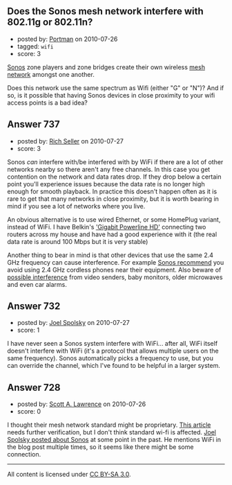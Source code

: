 ## Does the Sonos mesh network interfere with 802.11g or 802.11n?

- posted by: [Portman](https://stackexchange.com/users/-1/188-portman) on 2010-07-26
- tagged: `wifi`
- score: 3

<p><a href="http://www.sonos.com" rel="nofollow">Sonos</a> zone players and zone bridges create their own wireless <a href="http://en.wikipedia.org/wiki/Mesh_networking" rel="nofollow">mesh network</a> amongst one another. </p>

<p>Does this network use the same spectrum as Wifi (either "G" or "N")? And if so, is it possible that having Sonos devices in close proximity to your wifi access points is a bad idea?</p>



## Answer 737

- posted by: [Rich Seller](https://stackexchange.com/users/-1/68-rich-seller) on 2010-07-27
- score: 3

<p>Sonos <em>can</em> interfere with/be interfered with by WiFi if there are a lot of other networks nearby so there aren't any free channels. In this case you get contention on the network and data rates drop. If they drop below a certain point you'll experience issues because the data rate is no longer high enough for smooth playback. In practice this doesn't happen often as it is rare to get that many networks in close proximity, but it is worth bearing in mind if you see a lot of networks where you live.</p>

<p>An obvious alternative is to use wired Ethernet, or some HomePlug variant, instead of WiFi. I have Belkin's <a href="http://www.belkin.com/iwcatproductpage.process?product_id=495008" rel="nofollow">'Gigabit Powerline HD'</a> connecting two routers across my house and have had a good experience with it (the real data rate is around 100 Mbps but it is very stable)</p>

<p>Another thing to bear in mind is that other devices that use the same 2.4 GHz frequency can cause interference. For example <a href="https://sonos.custhelp.com/cgi-bin/sonos.cfg/php/enduser/std_adp.php?p_faqid=1063&amp;p_created=1270560832" rel="nofollow">Sonos recommend</a> you avoid using 2.4 GHz cordless phones near their equipment. Also beware of <a href="http://en.wikipedia.org/wiki/Electromagnetic_interference_at_2.4_GHz" rel="nofollow">possible interference</a> from video senders, baby monitors, older microwaves and even car alarms.</p>



## Answer 732

- posted by: [Joel Spolsky](https://stackexchange.com/users/-1/194-joel-spolsky) on 2010-07-27
- score: 1

<p>I have never seen a Sonos system interfere with WiFi... after all, WiFi itself doesn't interfere with WiFi (it's a protocol that allows multiple users on the same frequency). Sonos automatically picks a frequency to use, but you can override the channel, which I've found to be helpful in a larger system.</p>



## Answer 728

- posted by: [Scott A. Lawrence](https://stackexchange.com/users/-1/446-scott-a-lawrence) on 2010-07-26
- score: 0

<p>I thought their mesh network standard might be proprietary.  <a href="http://en.wikipedia.org/wiki/Sonos" rel="nofollow">This article</a> needs further verification, but I don't think standard wi-fi is affected.  <a href="http://www.joelonsoftware.com/items/2006/11/10.html" rel="nofollow">Joel Spolsky posted about Sonos</a> at some point in the past.  He mentions WiFi in the blog post multiple times, so it seems like there might be some connection.</p>




---

All content is licensed under [CC BY-SA 3.0](https://creativecommons.org/licenses/by-sa/3.0/).
